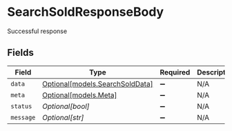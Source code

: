 # SearchSoldResponseBody

Successful response


## Fields

| Field                                                          | Type                                                           | Required                                                       | Description                                                    |
| -------------------------------------------------------------- | -------------------------------------------------------------- | -------------------------------------------------------------- | -------------------------------------------------------------- |
| `data`                                                         | [Optional[models.SearchSoldData]](../models/searchsolddata.md) | :heavy_minus_sign:                                             | N/A                                                            |
| `meta`                                                         | [Optional[models.Meta]](../models/meta.md)                     | :heavy_minus_sign:                                             | N/A                                                            |
| `status`                                                       | *Optional[bool]*                                               | :heavy_minus_sign:                                             | N/A                                                            |
| `message`                                                      | *Optional[str]*                                                | :heavy_minus_sign:                                             | N/A                                                            |